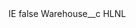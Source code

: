 <?xml version="1.0" encoding="UTF-8"?>
<CustomMetadata xmlns="http://soap.sforce.com/2006/04/metadata" xmlns:xsi="http://www.w3.org/2001/XMLSchema-instance" xmlns:xsd="http://www.w3.org/2001/XMLSchema">
    <label>IE</label>
    <protected>false</protected>
    <values>
        <field>Warehouse__c</field>
        <value xsi:type="xsd:string">HLNL</value>
    </values>
</CustomMetadata>
